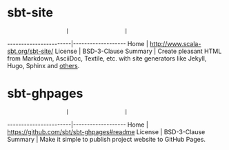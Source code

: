 
# sbt-site

                       |                  |
-----------------------|-------------------
Home                   | http://www.scala-sbt.org/sbt-site/
License                | BSD-3-Clause
Summary                | Create pleasant HTML from Markdown, AsciiDoc, Textile, etc. with site generators like Jekyll, Hugo, Sphinx and [others](http://www.scala-sbt.org/sbt-site/generators/index.html).

# sbt-ghpages

                       |                  |
-----------------------|-------------------
Home                   | https://github.com/sbt/sbt-ghpages#readme
License                | BSD-3-Clause
Summary                | Make it simple to publish project website to GitHub Pages.
